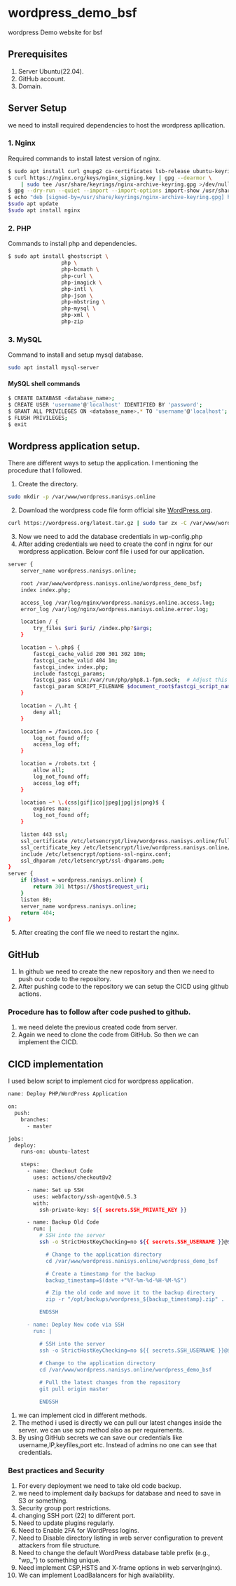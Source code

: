 # wordpress_demo_bsf
wordpress Demo website for bsf

## Prerequisites
1. Server Ubuntu(22.04).
2. GitHub account.
3. Domain.
## Server Setup
we need to install required dependencies to host the wordpress apllication.
### 1. Nginx
   Required commands to install latest version of nginx.
```sh
$ sudo apt install curl gnupg2 ca-certificates lsb-release ubuntu-keyring
$ curl https://nginx.org/keys/nginx_signing.key | gpg --dearmor \
    | sudo tee /usr/share/keyrings/nginx-archive-keyring.gpg >/dev/null
$ gpg --dry-run --quiet --import --import-options import-show /usr/share/keyrings/nginx-archive-keyring.gpg
$ echo "deb [signed-by=/usr/share/keyrings/nginx-archive-keyring.gpg] http://nginx.org/packages/ubuntu `lsb_release -cs` nginx" | sudo tee /etc/apt/sources.list.d/nginx.list
$sudo apt update
$sudo apt install nginx
```
### 2. PHP
   Commands to install php and dependencies.
```sh
$ sudo apt install ghostscript \
                 php \
                 php-bcmath \
                 php-curl \
                 php-imagick \
                 php-intl \
                 php-json \
                 php-mbstring \
                 php-mysql \
                 php-xml \
                 php-zip
```
### 3. MySQL
   Command to install and setup mysql database.
```sh
sudo apt install mysql-server
```
#### MySQL shell commands
```sh
$ CREATE DATABASE <database_name>;
$ CREATE USER 'username'@'localhost' IDENTIFIED BY 'password';
$ GRANT ALL PRIVILEGES ON <database_name>.* TO 'username'@'localhost';
$ FLUSH PRIVILEGES;
$ exit
```
## Wordpress application setup.
There are different ways to setup the application. I mentioning the procedure that I followed.
1. Create the directory.
```sh
sudo mkdir -p /var/www/wordpress.nanisys.online
```
2. Download the wordpress code file form official site [WordPress.org](https://wordpress.org/).
```sh
curl https://wordpress.org/latest.tar.gz | sudo tar zx -C /var/www/wordpress.nanisys.online
```
3. Now we need to add the database credentials in wp-config.php
4. After adding credentials we need to create the conf in nginx for our wordpress application. Below conf file i used for our application.
```sh
server {
    server_name wordpress.nanisys.online;

    root /var/www/wordpress.nanisys.online/wordpress_demo_bsf;
    index index.php;

    access_log /var/log/nginx/wordpress.nanisys.online.access.log;
    error_log /var/log/nginx/wordpress.nanisys.online.error.log;

    location / {
        try_files $uri $uri/ /index.php?$args;
    }

    location ~ \.php$ {
        fastcgi_cache_valid 200 301 302 10m;
        fastcgi_cache_valid 404 1m;
        fastcgi_index index.php;
        include fastcgi_params;
        fastcgi_pass unix:/var/run/php/php8.1-fpm.sock;  # Adjust this path for your PHP version
        fastcgi_param SCRIPT_FILENAME $document_root$fastcgi_script_name;
    }

    location ~ /\.ht {
        deny all;
    }

    location = /favicon.ico {
        log_not_found off;
        access_log off;
    }

    location = /robots.txt {
        allow all;
        log_not_found off;
        access_log off;
    }

    location ~* \.(css|gif|ico|jpeg|jpg|js|png)$ {
        expires max;
        log_not_found off;
    }

    listen 443 ssl;
    ssl_certificate /etc/letsencrypt/live/wordpress.nanisys.online/fullchain.pem;
    ssl_certificate_key /etc/letsencrypt/live/wordpress.nanisys.online/privkey.pem;
    include /etc/letsencrypt/options-ssl-nginx.conf;
    ssl_dhparam /etc/letsencrypt/ssl-dhparams.pem;
}
server {
    if ($host = wordpress.nanisys.online) {
        return 301 https://$host$request_uri;
    }
    listen 80;
    server_name wordpress.nanisys.online;
    return 404;
}
```
5. After creating the conf file we need to restart the nginx.
## GitHub
1. In github we need to create the new repository and then we need to push our code to the repository.
2. After pushing code to the repository we can setup the CICD using github actions.
### Procedure has to follow after code pushed to github.
1. we need delete the previous created code from server.
2. Again we need to clone the code from GitHub. So then we can implement the CICD.
## CICD implementation
I used below script to implement cicd for wordpress application.
```sh
name: Deploy PHP/WordPress Application

on:
  push:
    branches:
      - master

jobs:
  deploy:
    runs-on: ubuntu-latest

    steps:
      - name: Checkout Code
        uses: actions/checkout@v2

      - name: Set up SSH
        uses: webfactory/ssh-agent@v0.5.3
        with:
          ssh-private-key: ${{ secrets.SSH_PRIVATE_KEY }}

      - name: Backup Old Code
        run: |
          # SSH into the server
          ssh -o StrictHostKeyChecking=no ${{ secrets.SSH_USERNAME }}@${{ secrets.SSH_HOST }} << 'ENDSSH'

            # Change to the application directory
            cd /var/www/wordpress.nanisys.online/wordpress_demo_bsf

            # Create a timestamp for the backup
            backup_timestamp=$(date +"%Y-%m-%d-%H-%M-%S")

            # Zip the old code and move it to the backup directory
            zip -r "/opt/backups/wordpress_${backup_timestamp}.zip" .

          ENDSSH

      - name: Deploy New code via SSH
        run: |

          # SSH into the server
          ssh -o StrictHostKeyChecking=no ${{ secrets.SSH_USERNAME }}@${{ secrets.SSH_HOST }} << 'ENDSSH'
            
          # Change to the application directory
          cd /var/www/wordpress.nanisys.online/wordpress_demo_bsf

          # Pull the latest changes from the repository
          git pull origin master

          ENDSSH
```
1. we can implement cicd in different methods.
2. The method i used is directly we can pull our latest changes inside the server. we can use scp method also as per requirements.
3. By using GitHub secrets we can save our credentials like username,IP,keyfiles,port etc. Instead of admins no one can see that credentials.
### Best practices and Security
1. For every deployment we need to take old code backup.
2. we need to implement daily backups for database and need to save in S3 or something.
3. Security group port restrictions.
4. changing SSH port (22) to different port.
5. Need to update plugins regularly.
6. Need to Enable 2FA for WordPress logins.
7. Need to Disable directory listing in web server configuration to prevent attackers from file structure.
8. Need to change the default WordPress database table prefix (e.g., "wp_") to something unique.
9. Need implement CSP,HSTS and X-frame options in web server(nginx).
10. We can implement LoadBalancers for high availability.
